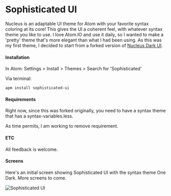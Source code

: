 # Sophisticated UI

Nucleus is an adaptable UI theme for Atom with your favorite syntax coloring at its core! This gives the UI a coherent feel, with whatever syntax theme you like to use.
I love Atom.IO and use it daily, so I wanted to make a 'pretty' theme that's more elegant than what I had been using. As this was my first theme, I decided to start from a forked version of [Nucleus Dark UI](https://github.com/ignism/nucleus-dark-ui).

#### Installation

In Atom:
Settings > Install > Themes > Search for 'Sophisticated'

Via terminal:
```
apm install sophisticated-ui
```

#### Requirements

Right now, since this was forked originally, you need to have a syntax theme that has a syntax-variables.less.

As time permits, I am working to remove requirement.

#### ETC

All feedback is welcome.

#### Screens

Here's an initial screen showing Sophisticated UI with the syntax theme One Dark. More screens to come.

![Sophisticated UI](http://i.imgur.com/Fs4YMJf.png)

